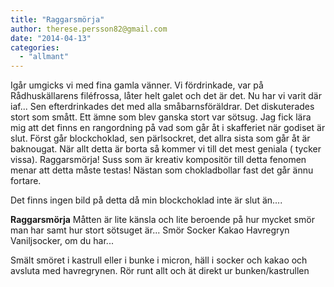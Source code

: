 ```yaml
---
title: "Raggarsmörja"
author: therese.persson82@gmail.com
date: "2014-04-13"
categories: 
  - "allmant"
---
```


Igår umgicks vi med fina gamla vänner. Vi fördrinkade, var på Rådhuskällarens filéfrossa, låter helt galet och det är det. Nu har vi varit där iaf... Sen efterdrinkades det med alla småbarnsföräldrar. Det diskuterades stort som smått. Ett ämne som blev ganska stort var sötsug. Jag fick lära mig att det finns en rangordning på vad som går åt i skafferiet när godiset är slut. Först går blockchoklad, sen pärlsockret, det allra sista som går åt är baknougat. När allt detta är borta så kommer vi till det mest geniala ( tycker vissa). Raggarsmörja! Suss som är kreativ kompositör till detta fenomen menar att detta måste testas! Nästan som chokladbollar fast det går ännu fortare.

Det finns ingen bild på detta då min blockchoklad inte är slut än....

**Raggarsmörja** Måtten är lite känsla och lite beroende på hur mycket smör man har samt hur stort sötsuget är... Smör Socker Kakao Havregryn Vaniljsocker, om du har...

Smält smöret i kastrull eller i bunke i micron, häll i socker och kakao och avsluta med havregrynen. Rör runt allt och ät direkt ur bunken/kastrullen
